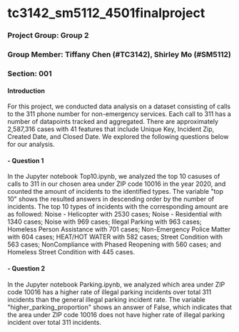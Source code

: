 # tc3142_sm5112_4501finalproject

### Project Group: Group 2
### Group Member: Tiffany Chen (#TC3142), Shirley Mo (#SM5112)
### Section: 001

#### Introduction
For this project, we conducted data analysis on a dataset consisting of calls to the 311 phone number for non-emergency services. Each call to 311 has a number of datapoints tracked and aggregated. There are approximately 2,587,316 cases with 41 features that include Unique Key, Incident Zip, Created Date, and Closed Date. We explored the following questions below for our analysis. 

#### - Question 1
In the Jupyter notebook Top10.ipynb, we analyzed the top 10 casuses of calls to 311 in our chosen area under ZIP code 10016 in the year 2020, and counted the amount of incidents to the identified types. The variable "top 10" shows the resulted answers in descending order by the number of incidents. 
The top 10 types of incidents with the corresponding amount are as followed: 
Noise - Helicopter with 2530 cases; Noise - Residential with 1340 cases; Noise with 969 cases; Illegal Parking with 963 cases; Homeless Person Assistance with 701 cases; Non-Emergency Police Matter with 604 cases; HEAT/HOT WATER with 582 cases; Street Condition with 563 cases; NonCompliance with Phased Reopening with 560 cases; and Homeless Street Condition with 445 cases.

#### - Question 2
In the Jupyter notebook Parking.ipynb, we analyzed which area under ZIP code 10016 has a higher rate of illegal parking incidents over total 311 incidents than the general illegal parking incident rate. The variable "higher_parking_proportion" shows an answer of False, which indicates that the area under ZIP code 10016 does not have higher rate of illegal parking incident over total 311 incidents.
